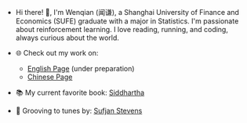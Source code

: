 <!--
**Pi-Xu/Pi-Xu** is a ✨ _special_ ✨ repository because its `README.md` (this file) appears on your GitHub profile.

Here are some ideas to get you started:

- 🔭 I’m currently working on ...
- 🌱 I’m currently learning ...
- 👯 I’m looking to collaborate on ...
- 🤔 I’m looking for help with ...
- 💬 Ask me about ...
- 📫 How to reach me: ...
- 😄 Pronouns: ...
- ⚡ Fun fact: ...
-->

- Hi there! 👋, I'm Wenqian (闻谦), a Shanghai University of Finance and Economics (SUFE) graduate with a major in Statistics. I'm passionate about reinforcement learning. I love reading, running, and coding, always curious about the world.

- 🌐 Check out my work on:
  - [English Page](https://pi-xu.github.io/) (under preparation)
  - [Chinese Page](https://pi-xu.github.io/pages-zn/about/)

- 📚 My current favorite book: [Siddhartha](https://en.wikipedia.org/wiki/Siddhartha_(novel))

- 🎵 Grooving to tunes by: [Sufjan Stevens](https://open.spotify.com/artist/4MXUO7sVCaFgFjoTI5ox5c)
